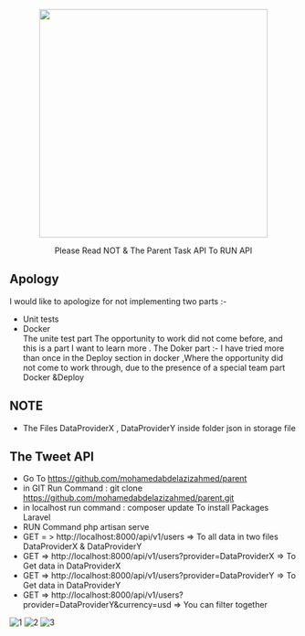 <p align="center"><a href="https://laravel.com" target="_blank"><img src="https://raw.githubusercontent.com/laravel/art/master/logo-lockup/5%20SVG/2%20CMYK/1%20Full%20Color/laravel-logolockup-cmyk-red.svg" width="400"></a></p>


<p align="center">
    Please Read NOT & The Parent Task API To RUN API 
</p>

## Apology
I would like to apologize for not implementing two parts :- 
- Unit tests
- Docker  
The unite test part The opportunity to work did not come before, and this is a part I want to learn more .
The Doker part :- I have tried more than once in the Deploy section in docker ,Where the opportunity did not come to work through, due to the presence of a special team part 
Docker &Deploy

## NOTE
- The Files DataProviderX , DataProviderY  inside  folder json in storage  file 
## The Tweet API  
 - Go To   https://github.com/mohamedabdelazizahmed/parent
 -  in GIT  Run Command : git clone https://github.com/mohamedabdelazizahmed/parent.git
 -  in localhost run command : composer  update    To install Packages Laravel  
 -  RUN Command  php artisan serve 
 - GET  = > http://localhost:8000/api/v1/users =>  To all data in two files DataProviderX & DataProviderY
 - GET =>   http://localhost:8000/api/v1/users?provider=DataProviderX  => To Get data in DataProviderX 
 - GET =>   http://localhost:8000/api/v1/users?provider=DataProviderY  => To Get data in DataProviderY
 - GET =>   http://localhost:8000/api/v1/users?provider=DataProviderY&currency=usd  =>  You can filter together 
 

![1](https://user-images.githubusercontent.com/16577068/97982720-de07dd00-1ddc-11eb-8928-12194f379131.PNG)
![2](https://user-images.githubusercontent.com/16577068/97982722-df390a00-1ddc-11eb-8aa1-7d1696ceede4.PNG)
![3](https://user-images.githubusercontent.com/16577068/97982712-dcd6b000-1ddc-11eb-9714-c09fa5adb5d2.PNG)


